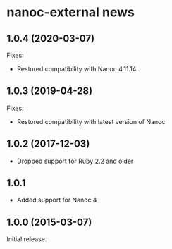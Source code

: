 # nanoc-external news

## 1.0.4 (2020-03-07)

Fixes:

* Restored compatibility with Nanoc 4.11.14.

## 1.0.3 (2019-04-28)

Fixes:

* Restored compatibility with latest version of Nanoc

## 1.0.2 (2017-12-03)

* Dropped support for Ruby 2.2 and older

## 1.0.1

* Added support for Nanoc 4

## 1.0.0 (2015-03-07)

Initial release.
